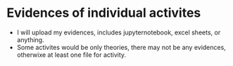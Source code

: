 # Evidences of individual activites

* I will upload my evidences, includes jupyternotebook, excel sheets, or anything. 
* Some activites would be only theories, there may not be any evidences, otherwixe at least one file for activity. 
